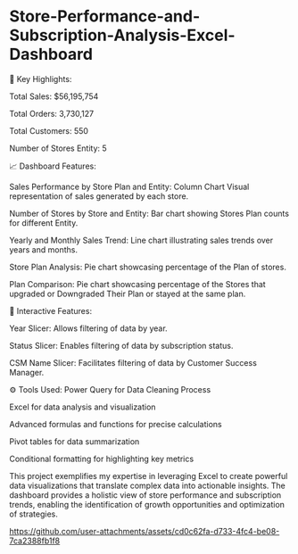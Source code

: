 # Store-Performance-and-Subscription-Analysis-Excel-Dashboard

🌟 Key Highlights:

Total Sales: $56,195,754

Total Orders: 3,730,127

Total Customers: 550

Number of Stores Entity: 5

📈 Dashboard Features:

Sales Performance by Store Plan and Entity: Column Chart Visual representation of sales generated by each store.

Number of Stores by Store and Entity: Bar chart showing Stores Plan counts for different Entity.

Yearly and Monthly Sales Trend: Line chart illustrating sales trends over years and months.

Store Plan Analysis: Pie chart showcasing percentage of the Plan of stores.

Plan Comparison: Pie chart showcasing percentage of the Stores that upgraded or Downgraded Their Plan or stayed at the same plan.

🔧 Interactive Features:

Year Slicer: Allows filtering of data by year.

Status Slicer: Enables filtering of data by subscription status.

CSM Name Slicer: Facilitates filtering of data by Customer Success Manager.

⚙ Tools Used:
Power Query for Data Cleaning Process

Excel for data analysis and visualization

Advanced formulas and functions for precise calculations

Pivot tables for data summarization

Conditional formatting for highlighting key metrics

This project exemplifies my expertise in leveraging Excel to create powerful data visualizations that translate complex data into actionable insights. The dashboard provides a holistic view of store performance and subscription trends, enabling the identification of growth opportunities and optimization of strategies.


https://github.com/user-attachments/assets/cd0c62fa-d733-4fc4-be08-7ca2388fb1f8
